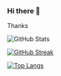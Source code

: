### Hi there 👋
Thanks 

![GitHub Stats](https://github-readme-stats.vercel.app/api?username=blessinvarkey&show_icons=true&theme=merko)

[![GitHub Streak](https://github-readme-streak-stats.herokuapp.com?user=blessinvarkey&theme=blueberry&date_format=M%20j%5B%2C%20Y%5D)](https://git.io/streak-stats)

[![Top Langs](https://github-readme-stats.vercel.app/api/top-langs/?username=blessinvarkey&layout=compact)](https://github.com/blessinvarkey)
